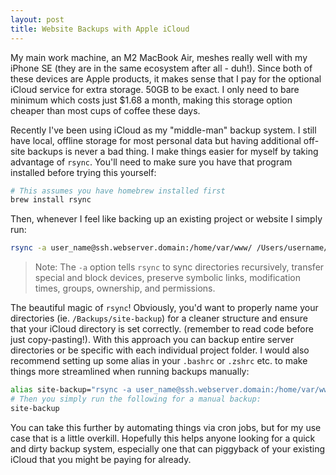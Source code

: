 ```yaml
---
layout: post
title: Website Backups with Apple iCloud
---
```


My main work machine, an M2 MacBook Air, meshes really well with my iPhone SE (they are in the same ecosystem after all - duh!). Since both of these devices are Apple products, it makes sense that I pay for the optional iCloud service for extra storage. 50GB to be exact. I only need to bare minimum which costs just $1.68 a month, making this storage option cheaper than most cups of coffee these days.

Recently I've been using iCloud as my "middle-man" backup system. I still have local, offline storage for most personal data but having additional off-site backups is never a bad thing. I make things easier for myself by taking advantage of `rsync`. You'll need to make sure you have that program installed before trying this yourself:

```sh
# This assumes you have homebrew installed first
brew install rsync
```

Then, whenever I feel like backing up an existing project or website I simply run:

```sh
rsync -a user_name@ssh.webserver.domain:/home/var/www/ /Users/username/Library/Mobile\ Documents/com\~apple\~CloudDocs/Backups/site-backup
```

> Note: The `-a` option tells `rsync` to sync directories recursively, transfer special and block devices, preserve symbolic links, modification times, groups, ownership, and permissions.

The beautiful magic of `rsync`! Obviously, you'd want to properly name your directories (ie. `/Backups/site-backup`) for a cleaner structure and ensure that your iCloud directory is set correctly. (remember to read code before just copy-pasting!). With this approach you can backup entire server directories or be specific with each individual project folder. I would also recommend setting up some alias in your `.bashrc` or `.zshrc` etc. to make things more streamlined when running backups manually:

```sh
alias site-backup="rsync -a user_name@ssh.webserver.domain:/home/var/www/ /Users/username/Library/Mobile\ Documents/com\~apple\~CloudDocs/Backups/site-backup"
# Then you simply run the following for a manual backup:
site-backup
```

You can take this further by automating things via cron jobs, but for my use case that is a little overkill. Hopefully this helps anyone looking for a quick and dirty backup system, especially one that can piggyback of your existing iCloud that you might be paying for already.
